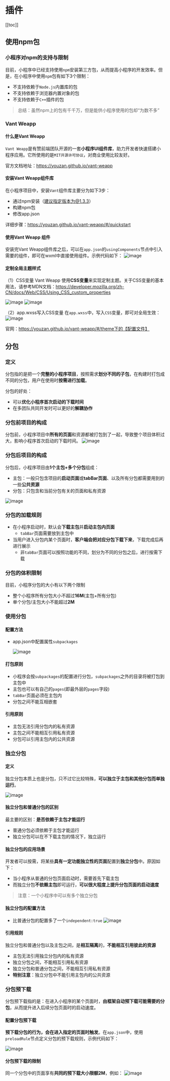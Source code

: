 # 插件

[[toc]]

## 使用npm包

### 小程序对npm的支持与限制

目前，小程序中已经支持使用`npm`安装第三方包，从而提高小程序的开发效率。但是，在小程序中使用`npm`包有如下3个限制：
- 不支持依赖于`Node.js`内置库的包
- 不支持依赖于浏览器内置对象的包
- 不支持依赖于`C++`插件的包

> 总结：虽然npm上的包有千千万，但是能供小程序使用的包却“为数不多”


### Vant Weapp

#### 什么是Vant Weapp

`Vant Weapp`是有赞前端团队开源的一套**小程序UI组件库**，助力开发者快速搭建小程序应用。它所使用的是`MIT开源许可协议`，对商业使用比较友好。

官方文档地址：https://youzan.github.io/vant-weapp

#### 安装Vant Weapp组件库
在小程序项目中，安装`Vant`组件库主要分为如下3步：
- 通过npm安装（建议指定版本为@1.3.3）
- 构建npm包
- 修改app.json

详细步骤：https://youzan.github.io/vant-weapp/#/quickstart


#### 使用Vant Weapp 组件
安装完Vant Weapp组件库之后，可以在`app.json`的`usingComponents`节点中引入需要的组件，即可在wxml中直接使用组件。示例代码如下：
![image](/imgs/applet/wx/wx159.png)


#### 定制全局主题样式

（1）CSS变量
Vant Weapp 使用**CSS变量**来实现定制主题。关于CSS变量的基本用法，请参考MDN文档：https://developer.mozilla.org/zh-CN/docs/Web/CSS/Using_CSS_custom_properties

![image](/imgs/applet/wx/wx160.png)
![image](/imgs/applet/wx/wx161.png)


（2）app.wxss写入CSS变量
在`app.wxss`中，写入`CSS`变量，即可对全局生效：
![image](/imgs/applet/wx/wx162.png)

官网：https://youzan.github.io/vant-weapp/#/theme下的【配置文件】


## 分包

###  定义
分包指的是把一个**完整的小程序项目**，按照需求**划分不同的子包**，在构建时打包成不同的分包，用户在使用时**按需进行加载**。


分包的好处：
- 可以**优化小程序首次启动的下载时间**
- 在多团队共同开发时可以更好的**解耦协作**


### 分包前项目的构成
 分包前，小程序项目中**所有的页面**和资源都被打包到了一起，导致整个项目体积过大，影响小程序首次启动的下载时间。
 ![image](/imgs/applet/wx/wx171.png)


### 分包后项目的构成
 分包后，小程序项目由**1个主包+多个分包**组成：
 - 主包：一般只包含项目的**启动页面**或**tabBar页面**、以及所有分包都需要用到的一些**公共资源**
 - 分包：只包含和当前分包有关的页面和私有资源

  ![image](/imgs/applet/wx/wx172.png)

### 分包的加载规则

- 在小程序启动时，默认会**下载主包**并**启动主包内页面**
  - `tabBar`页面需要放到主包中
- 当用户进入分包内某个页面时，**客户端会把对应分包下载下来**，下载完成后再进行展示
  - 非`tabBar`页面可以按照功能的不同，划分为不同的分包之后，进行按需下载


### 分包的体积限制
目前，小程序分包的大小有以下两个限制
- 整个小程序所有分包大小不超过**16M**(主包+所有分包)
- 单个分包/主包大小不能超过**2M**


### 使用分包

#### 配置方法
- app.json中配置属性`subpackages`

  ![image](/imgs/applet/wx/wx173.png)


#### 打包原则
- 小程序会按`subpackages`的配置进行分包，`subpackages`之外的目录将被打包到主包中
- 主包也可以有自己的`pages`(即最外层的`pages`字段)
- `tabBar`页面必须在主包内
- 分包之间不能互相嵌套


#### 引用原则
- 主包无法引用分包内的私有资源
- 主包之间不能相互引用私有资源
- 分包可以引用主包内的公共资源


### 独立分包

#### 定义

独立分包本质上也是分包，只不过它比较特殊，**可以独立于主包和其他分包而单独运行**。

![image](/imgs/applet/wx/wx174.png)

#### 独立分包和普通分包的区别

最主要的区别：**是否依赖于主包才能运行**
- 普通分包必须依赖于主包才能运行
- 独立分包可以在不下载主包的情况下，独立运行

#### 独立分包的应用场景
开发者可以按需，将某些**具有一定功能独立性的页面**配置到**独立分包**中。原因如下：
- 当小程序从普通的分包页面启动时，需要首先下载主包
- 而独立分包**不依赖主包**即可运行，**可以很大程度上提升分包页面的启动速度**

> 注意：一个小程序中可以有多个独立分包

#### 独立分包的配置方法
- 比普通分包的配置多了一个`independent:true`
![image](/imgs/applet/wx/wx175.png)



#### 引用规则
独立分包和普通分包以及主包之间，是**相互隔离**的，**不能相互引用彼此的资源**
- 主包无法引用独立分包内的私有资源
- 独立分包之间，不能相互引用私有资源
- 独立分包和普通分包之间，不能相互引用私有资源
- **特别注意**：独立分包中不能引用主包内的公共资源







### 分包预下载


分包预下载指的是：在进入小程序的某个页面时，**由框架自动预下载可能需要的分包**，从而提升进入后续分包页面时的启动速度。


#### 配置分包预下载
**预下载分包的行为，会在进入指定的页面时触发**。在`app.json`中，使用`preloadRule`节点定义分包的预下载规则，示例代码如下：

![image](/imgs/applet/wx/wx176.png)


#### 分包预下载的限制
同一个分包中的页面享有**共同的预下载大小限额2M**，例如：
![image](/imgs/applet/wx/wx177.png)
